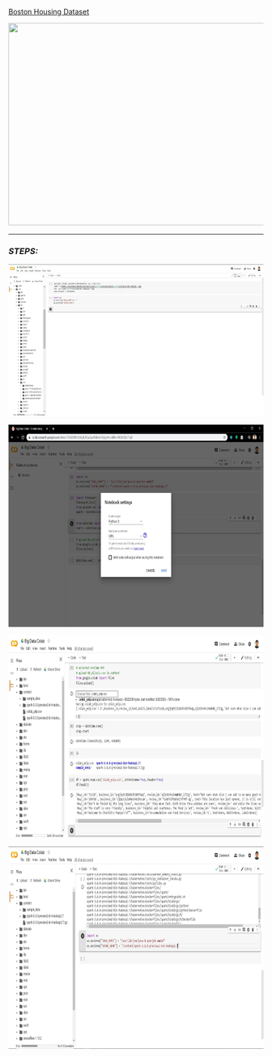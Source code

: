 [Boston Housing Dataset](https://www.cs.toronto.edu/~delve/data/boston/bostonDetail.html)
<p align="center">
  <img width="800" height="400" src="https://miro.medium.com/max/655/1*vmiz8BGm1Xp6QnUSQBVVRg.png">
</p>

---

### _STEPS:_  
<p align="left">
  <img width="600" height="300" src="https://github.com/ankur715/GCP/blob/master/colab/pyspark/colab%20install.JPG">
</p>

<p align="left">
  <img width="800" height="400" src="https://github.com/ankur715/GCP/blob/master/colab/pyspark/runtime.JPG">
</p>

<p align="left">
  <img width="800" height="400" src="https://github.com/ankur715/GCP/blob/master/colab/pyspark/read.JPG">
</p>

<p align="left">
  <img width="800" height="400" src="https://github.com/ankur715/GCP/blob/master/colab/pyspark/spark%20content.JPG">
</p>
